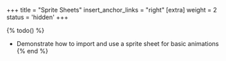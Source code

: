 +++
title = "Sprite Sheets"
insert_anchor_links = "right"
[extra]
weight = 2
status = 'hidden'
+++

{% todo() %}

* Demonstrate how to import and use a sprite sheet for basic animations
{% end %}
